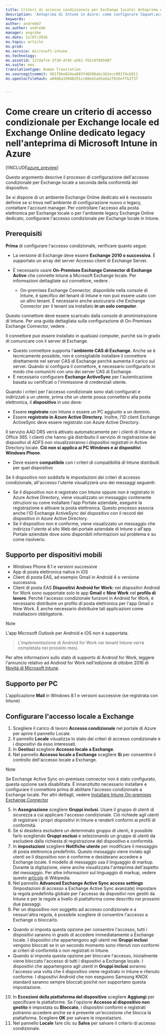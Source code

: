 ```yaml
---
title: Criteri di accesso condizionale per Exchange locale| Anteprima di Intune in Azure | Documentazione Microsoft
description: 'Anteprima di Intune in Azure: come configurare l&quot;accesso condizionale per Exchange locale ed Exchange Online dedicato legacy su Intune.'
keywords: 
author: andredm7
ms.author: andredm
manager: angrobe
ms.date: 12/07/2016
ms.topic: article
ms.prod: 
ms.service: microsoft-intune
ms.technology: 
ms.assetid: 127dafcb-3f30-4745-a561-f62c9f095907
ms.suite: ems
translationtype: Human Translation
ms.sourcegitcommit: 581f9be824ea883fd0208abc3b2ecc09174cb911
ms.openlocfilehash: a80d6a19948291cc80e42ad5a9a2f016effb2f37


---
```


# <a name="how-to-create-a-conditional-access-policy-for-exchange-on-premises-and-legacy-exchange-online-dedicated-in-microsoft-intune-azure-preview"></a>Come creare un criterio di accesso condizionale per Exchange locale ed Exchange Online dedicato legacy nell'anteprima di Microsoft Intune in Azure


[!INCLUDE[azure_preview](../includes/azure_preview.md)]

Questo argomento descrive il processo di configurazione dell'accesso condizionale per Exchange locale a seconda della conformità del dispositivo.

Se si dispone di un ambiente Exchange Online dedicato ed è necessario definire se si trova nell'ambiente di configurazione nuovo o legacy, contattare l'account manager. Per controllare l'accesso alla posta elettronica per Exchange locale o per l'ambiente legacy Exchange Online dedicato, configurare l'accesso condizionale per Exchange locale in Intune.

## <a name="prerequisites"></a>Prerequisiti

**Prima** di configurare l'accesso condizionale, verificare quanto segue:

- La versione di Exchange deve essere **Exchange 2010 o successiva**. È supportato un array del server Accesso client di Exchange Server.
- È necessario usare **On-Premises Exchange Connector di Exchange Active** che connette Intune a Microsoft Exchange locale. Per informazioni dettagliate sul connettore, vedere <link>.

  - On-premises Exchange Connector, disponibile nella console di Intune, è specifico del tenant di Intune e non può essere usato con un altro tenant. È necessario anche assicurarsi che Exchange Connector per il tenant sia installato **in un solo computer**.

Questo connettore deve essere scaricato dalla console di amministrazione di Intune. Per una guida dettagliata sulla configurazione di On-Premises Exchange Connector, vedere <link to new topic>.

Il connettore può essere installato in qualsiasi computer, purché sia in grado di comunicare con il server di Exchange.

- Questo connettore supporta l'**ambiente CAS di Exchange**. Anche se è tecnicamente possibile, non è consigliabile installare il connettore direttamente nel server CAS di Exchange perché aumenta il carico sul server. Quando si configura il connettore, è necessario configurarlo in modo che comunichi con uno dei server CAS di Exchange.
- È necessario configurare **Exchange ActiveSync** per l'autenticazione basata su certificati o l'immissione di credenziali utente.

Quando i criteri per l'accesso condizionale sono stati configurati e indirizzati a un utente, prima che un utente possa connettersi alla posta elettronica, il **dispositivo** in uso deve:

- Essere **registrato** con Intune o essere un PC aggiunto a un dominio.
- Essere **registrato in Azure Active Directory**. Inoltre, l'ID client Exchange ActiveSync deve essere registrato con Azure Active Directory.

Il servizio AAD DRS verrà attivato automaticamente per i clienti di Intune e Office 365. I clienti che hanno già distribuito il servizio di registrazione dei dispositivi di ADFS non visualizzeranno i dispositivi registrati in Active Directory locale. **Ciò non si applica ai PC Windows e ai dispositivi Windows Phone**.

- Deve essere **compatibile** con i criteri di compatibilità di Intune distribuiti per quel dispositivo

Se il dispositivo non soddisfa le impostazioni dei criteri di accesso condizionale, all'accesso l'utente visualizzerà uno dei messaggi seguenti:

- Se il dispositivo non è registrato con Intune oppure non è registrato in Azure Active Directory, viene visualizzato un messaggio contenente istruzioni su come installare l'app Portale aziendale, eseguire la registrazione e attivare la posta elettronica. Questo processo associa anche l'ID Exchange ActiveSync del dispositivo con il record del dispositivo in Azure Active Directory.
- Se il dispositivo non è conforme, viene visualizzato un messaggio che indirizza l'utente al sito Web del portale aziendale di Intune o all'app Portale aziendale dove sono disponibili informazioni sul problema e su come risolverlo.

## <a name="support-for-mobile-devices"></a>Supporto per dispositivi mobili

- Windows Phone 8.1 e versioni successive
- App di posta elettronica nativa in iOS
- Client di posta EAS, ad esempio Gmail in Android 4 o versione successiva.
- Client di posta EAS **Dispositivi Android for Work:** nei dispositivi Android for Work sono supportate solo le app **Gmail** e **Nine Work** nel **profilo di lavoro**. Perché l'accesso condizionale funzioni in Android for Work, è necessario distribuire un profilo di posta elettronica per l'app Gmail o Nine Work. È anche necessario distribuire tali applicazioni come installazioni obbligatorie.

>[!NOTE]
>L'app Microsoft Outlook per Android e iOS non è supportata.

> L'implementazione di Android for Work nei tenant Intune verrà completata nei prossimi mesi.

Per altre informazioni sullo stato di supporto di Android for Work, leggere l'annuncio relativo ad Android for Work nell'edizione di ottobre 2016 di [Novità di Microsoft Intune](https://docs.microsoft.com/en-us/intune/whats-new/whats-new-archive#october-2016).

## <a name="support-for-pcs"></a>Supporto per PC

L'applicazione **Mail** in Windows 8.1 e versioni successive (se registrata con Intune)


## <a name="configure-exchange-on-premises-access"></a>Configurare l'accesso locale a Exchange

1. Scegliere il carico di lavoro **Accesso condizionale** nel portale di Azure per aprire il pannello Locale.
2. Il pannello **Locale** visualizza lo stato dei criteri di accesso condizionale e i dispositivi da esso interessati.
3. In **Gestisci** scegliere **Accesso locale a Exchange**.
4. Nel pannello **Accesso locale a Exchange** scegliere **Sì** per consentire il controllo dell'accesso locale a Exchange.

  >[!NOTE]
  >Se Exchange Active Sync on-premises connector non è stato configurato, questa opzione sarà disabilitata.  È innanzitutto necessario installare e configurare il connettore prima di abilitare l'accesso condizionale a Exchange locale. Per altri dettagli, vedere [Installare Intune On-premises Exchange Connector](install-intune-on-premises-exchange-connector.md)

5. In **Assegnazione** scegliere **Gruppi inclusi**.  Usare il gruppo di utenti di sicurezza a cui applicare l'accesso condizionale.  Ciò richiede agli utenti di registrare i propri dispositivi in Intune e renderli conformi ai profili di conformità.
6. Se si desidera escludere un determinato gruppo di utenti, è possibile farlo scegliendo **Gruppi esclusi** e selezionando un gruppo di utenti da escludere dalla richiesta di registrazione del dispositivo e conformità.
7. In **impostazioni** scegliere **Notifiche utente** per modificare il messaggio di posta elettronica predefinito. Questo messaggio viene inviato agli utenti se il dispositivo non è conforme e desiderano accedere a Exchange locale. Il modello di messaggio usa il linguaggio di markup.  Durante la digitazione, viene anche visualizzata l'anteprima dell'aspetto del messaggio. Per altre informazioni sul linguaggio di markup, vedere questo [articolo](https://en.wikipedia.org/wiki/Markup_language) di Wikipedia.
8. Nel pannello **Advanced Exchange Active Sync access settings** (Impostazioni di accesso a Exchange Active Sync avanzate) impostare la regola predefinita globale per l'accesso da dispositivi non gestiti da Intune e per le regole a livello di piattaforma come descritto nei prossimi due passaggi.
9. Per un dispositivo non soggetto ad accesso condizionale e a nessun'altra regola, è possibile scegliere di consentire l'accesso a Exchange o bloccarlo.
  - Quando si imposta questa opzione per consentire l'accesso, tutti i dispositivi saranno in grado di accedere immediatamente a Exchange locale.  I dispositivi che appartengono agli utenti nei **Gruppi inclusi** vengono bloccati se in un secondo momento sono ritenuti non conformi ai criteri di conformità o non registrati in Intune.
  - Quando si imposta questa opzione per bloccare l'accesso, inizialmente viene bloccato l'accesso di tutti i dispositivi a Exchange locale.  I dispositivi che appartengono agli utenti in **Gruppi inclusi** avranno l'accesso una volta che il dispositivo viene registrato in Intune e ritenuto conforme. I dispositivi Android che non eseguono Samsung KNOX standard saranno sempre bloccati poiché non supportano questa impostazione.
10. In **Eccezioni della piattaforma del dispositivo** scegliere **Aggiungi** per specificare le piattaforme. Se l'opzione **Accesso al dispositivo non gestito** è impostata su **Bloccato**, i dispositivi conformi e registrati potranno accedere anche se è presente un'eccezione che blocca la piattaforma. Scegliere **OK** per salvare le impostazioni.
11. Nel pannello **Locale** fare clic su **Salva** per salvare il criterio di accesso condizionale.



<!--HONumber=Feb17_HO1-->


